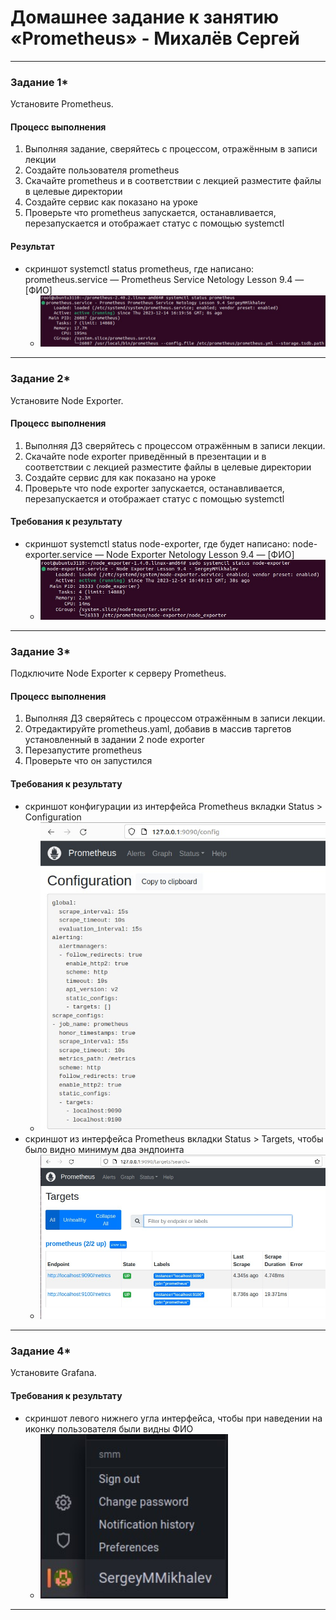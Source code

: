 # Домашнее задание к занятию «Prometheus» - Михалёв Сергей
---

### Задание 1*
Установите Prometheus.

#### Процесс выполнения
1. Выполняя задание, сверяйтесь с процессом, отражённым в записи лекции
2. Создайте пользователя prometheus
3. Скачайте prometheus и в соответствии с лекцией разместите файлы в целевые директории
4. Создайте сервис как показано на уроке
5. Проверьте что prometheus запускается, останавливается, перезапускается и отображает статус с помощью systemctl

#### Pезультат
- скриншот systemctl status prometheus, где написано: prometheus.service — Prometheus Service Netology Lesson 9.4 — [ФИО]
  * <img src="images/Task_1_1.jpg" alt="Task_1_1" width="500" height="auto">

---

### Задание 2*
Установите Node Exporter.

#### Процесс выполнения
1. Выполняя ДЗ сверяйтесь с процессом отражённым в записи лекции.
3. Скачайте node exporter приведённый в презентации и в соответствии с лекцией разместите файлы в целевые директории
4. Создайте сервис для как показано на уроке
5. Проверьте что node exporter запускается, останавливается, перезапускается и отображает статус с помощью systemctl

#### Требования к результату
- скриншот systemctl status node-exporter, где будет написано: node-exporter.service — Node Exporter Netology Lesson 9.4 — [ФИО]
  * <img src="images/Task_2_1.jpg" alt="Task_1_1" width="500" height="auto">

---

### Задание 3*
Подключите Node Exporter к серверу Prometheus.

#### Процесс выполнения
1. Выполняя ДЗ сверяйтесь с процессом отражённым в записи лекции.
2. Отредактируйте prometheus.yaml, добавив в массив таргетов установленный в задании 2 node exporter
3. Перезапустите prometheus
4. Проверьте что он запустился

#### Требования к результату
- скриншот конфигурации из интерфейса Prometheus вкладки Status > Configuration
  * <img src="images/Task_3_1.jpg" alt="Task_3_1" width="500" height="auto">
- скриншот из интерфейса Prometheus вкладки Status > Targets, чтобы было видно минимум два эндпоинта
  * <img src="images/Task_3_2.jpg" alt="Task_3_2" width="500" height="auto">

---

### Задание 4*
Установите Grafana.

#### Требования к результату
- скриншот левого нижнего угла интерфейса, чтобы при наведении на иконку пользователя были видны ФИО
  * <img src="images/Task_4_1.jpg" alt="Task_4_1" width="300" height="auto">

---

